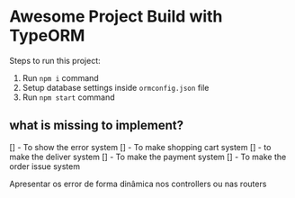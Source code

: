 # Awesome Project Build with TypeORM

Steps to run this project:

1. Run `npm i` command
2. Setup database settings inside `ormconfig.json` file
3. Run `npm start` command

## what is missing to implement?

[] - To show the error system
[] - To make shopping cart system
[] - to make the deliver system
[] - To make the payment system
[] - To make the order issue system

Apresentar os error de forma dinâmica nos controllers ou nas routers